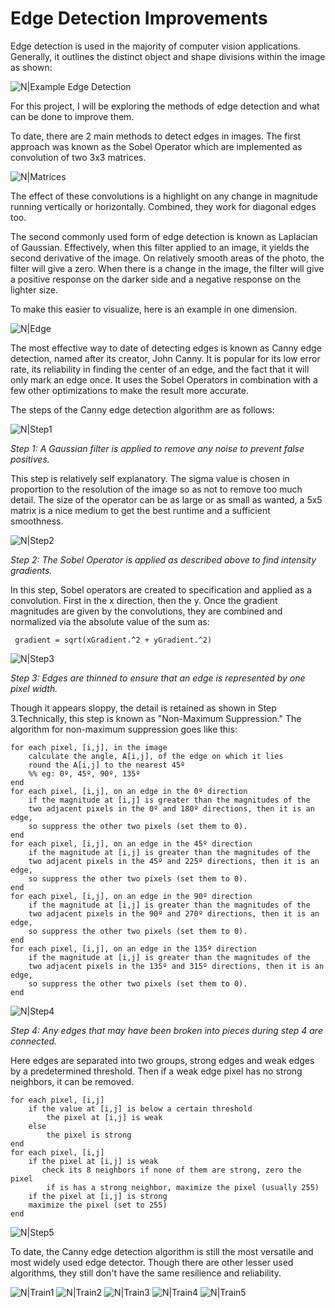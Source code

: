 # Edge Detection Improvements

Edge detection is used in the majority of computer vision applications. Generally, it outlines the distinct object and shape divisions within the image as shown:

![N|Example Edge Detection](https://github.com/connorkutz/Computer-Vision/raw/master/Edge%20Detection/unnamed.jpg)

For this project, I will be exploring the methods of edge detection and what can be done to improve them. 

To date, there are 2 main methods to detect edges in images. The first approach was known as the Sobel Operator which are implemented as convolution of two 3x3 matrices.

![N|Matrices](https://github.com/connorkutz/Computer-Vision/raw/master/Edge%20Detection/filters.png)

The effect of these convolutions is a highlight on any change in magnitude running vertically or horizontally. Combined, they work for diagonal edges too. 

The second commonly used form of edge detection is known as Laplacian of Gaussian. Effectively, when this filter applied to an image, it yields the second derivative of the image. On relatively smooth areas of the photo, the filter will give a zero. When there is a change in the image, the filter will give a positive response on the darker side and a negative response on the lighter size. 

To make this easier to visualize, here is an example in one dimension.

![N|Edge](https://github.com/connorkutz/Computer-Vision/raw/master/Edge%20Detection/edge.jpg)

The most effective way to date of detecting edges is known as Canny edge detection, named after its creator, John Canny. It is popular for its low error rate, its reliability in finding the center of an edge, and the fact that it will only mark an edge once. It uses the Sobel Operators in combination with a few other optimizations to make the result more accurate.

The steps of the Canny edge detection algorithm are as follows:

![N|Step1](https://github.com/connorkutz/Computer-Vision/raw/master/Edge%20Detection/colloseum1.jpg)

*Step 1: A Gaussian filter is applied to remove any noise to prevent false positives.* 

This step is relatively self explanatory. The sigma value is chosen in proportion to the resolution of the image so as not to remove too much detail. The size of the operator can be as large or as small as wanted, a 5x5 matrix is a nice medium to get the best runtime and a sufficient smoothness.

![N|Step2](https://github.com/connorkutz/Computer-Vision/raw/master/Edge%20Detection/colloseum2.jpg)

*Step 2: The Sobel Operator is applied as described above to find intensity gradients.*

In this step, Sobel operators are created to specification and applied as a convolution. First in the x direction, then the y. Once the gradient magnitudes are given by the convolutions, they are combined and normalized via the absolute value of the sum as:

	 gradient = sqrt(xGradient.^2 + yGradient.^2)

![N|Step3](https://github.com/connorkutz/Computer-Vision/raw/master/Edge%20Detection/colloseum3.jpg)

*Step 3: Edges are thinned to ensure that an edge is represented by one pixel width.*

Though it appears sloppy, the detail is retained as shown in Step 3.Technically, this step is known as "Non-Maximum Suppression." The algorithm for non-maximum suppression goes like this:

	for each pixel, [i,j], in the image
        calculate the angle, A[i,j], of the edge on which it lies
        round the A[i,j] to the nearest 45º
        %% eg: 0º, 45º, 90º, 135º
    end
    for each pixel, [i,j], on an edge in the 0º direction
    	if the magnitude at [i,j] is greater than the magnitudes of the
        two adjacent pixels in the 0º and 180º directions, then it is an edge,
        so suppress the other two pixels (set them to 0).
    end
    for each pixel, [i,j], on an edge in the 45º direction
        if the magnitude at [i,j] is greater than the magnitudes of the
        two adjacent pixels in the 45º and 225º directions, then it is an edge,
        so suppress the other two pixels (set them to 0).
    end
    for each pixel, [i,j], on an edge in the 90º direction
        if the magnitude at [i,j] is greater than the magnitudes of the
        two adjacent pixels in the 90º and 270º directions, then it is an edge,
        so suppress the other two pixels (set them to 0).
    end
    for each pixel, [i,j], on an edge in the 135º direction
        if the magnitude at [i,j] is greater than the magnitudes of the
        two adjacent pixels in the 135º and 315º directions, then it is an edge,
        so suppress the other two pixels (set them to 0).
    end

![N|Step4](https://github.com/connorkutz/Computer-Vision/raw/master/Edge%20Detection/colloseum4.jpg)

*Step 4: Any edges that may have been broken into pieces during step 4 are connected.*

Here edges are separated into two groups, strong edges and weak edges by a predetermined threshold. Then if a weak edge pixel has no strong neighbors, it can be removed.

	for each pixel, [i,j]
    	if the value at [i,j] is below a certain threshold
        	the pixel at [i,j] is weak
        else
            the pixel is strong
    end
    for each pixel, [i,j]
        if the pixel at [i,j] is weak
           check its 8 neighbors if none of them are strong, zero the pixel
            if is has a strong neighbor, maximize the pixel (usually 255)
        if the pixel at [i,j] is strong
        maximize the pixel (set to 255)
    end

![N|Step5](https://github.com/connorkutz/Computer-Vision/raw/master/Edge%20Detection/colloseum5.jpg)

To date, the Canny edge detection algorithm is still the most versatile and most widely used edge detector. Though there are other lesser used algorithms, they still don't have the same resilience and reliability.

![N|Train1](https://github.com/connorkutz/Computer-Vision/raw/master/Edge%20Detection/train1.jpg)
![N|Train2](https://github.com/connorkutz/Computer-Vision/raw/master/Edge%20Detection/train2.jpg)
![N|Train3](https://github.com/connorkutz/Computer-Vision/raw/master/Edge%20Detection/train3.jpg)
![N|Train4](https://github.com/connorkutz/Computer-Vision/raw/master/Edge%20Detection/train4.jpg)
![N|Train5](https://github.com/connorkutz/Computer-Vision/raw/master/Edge%20Detection/train5.jpg)
